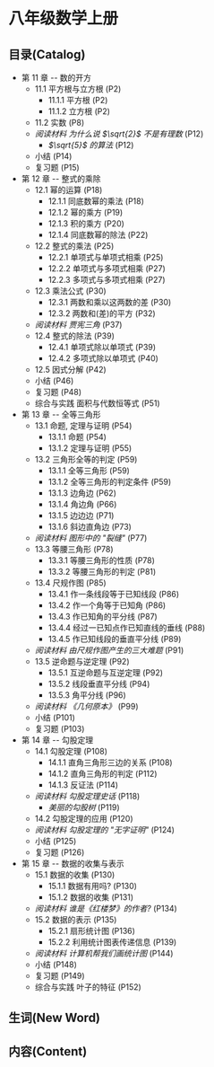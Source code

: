 
# 八年级数学上册

## 目录(Catalog)
- 第 11 章 -- 数的开方
    + 11.1 平方根与立方根 (P2)
        - 11.1.1 平方根 (P2)
        - 11.1.2 立方根 (P2)
    + 11.2 实数 (P8)
    + *阅读材料 为什么说 $\sqrt{2}$ 不是有理数* (P12)
        - *$\sqrt{5}$ 的算法* (P12)
    + 小结 (P14)
    + 复习题 (P15)
- 第 12 章 -- 整式的乘除
    + 12.1 幂的运算 (P18)
        - 12.1.1 同底数幂的乘法 (P18)
        - 12.1.2 幂的乘方 (P19)
        - 12.1.3 积的乘方 (P20)
        - 12.1.4 同底数幂的除法 (P22)
    + 12.2 整式的乘法 (P25)
        - 12.2.1 单项式与单项式相乘 (P25)
        - 12.2.2 单项式与多项式相乘 (P27)
        - 12.2.3 多项式与多项式相乘 (P27)
    + 12.3 乘法公式 (P30)
        - 12.3.1 两数和乘以这两数的差 (P30)
        - 12.3.2 两数和(差)的平方 (P32)
    + *阅读材料 贾宪三角* (P37)
    + 12.4 整式的除法 (P39)
        - 12.4.1 单项式除以单项式 (P39)
        - 12.4.2 多项式除以单项式 (P40)
    + 12.5 因式分解 (P42)
    + 小结 (P46)
    + 复习题 (P48)
    + 综合与实践 面积与代数恒等式 (P51)
- 第 13 章 -- 全等三角形
    + 13.1 命题, 定理与证明 (P54)
        - 13.1.1 命题 (P54)
        - 13.1.2 定理与证明 (P55)
    + 13.2 三角形全等的判定 (P59)
        - 13.1.1 全等三角形 (P59)
        - 13.1.2 全等三角形的判定条件 (P59)
        - 13.1.3 边角边 (P62)
        - 13.1.4 角边角 (P66)
        - 13.1.5 边边边 (P71)
        - 13.1.6 斜边直角边 (P73)
    + *阅读材料 图形中的 "裂缝"* (P77)
    + 13.3 等腰三角形 (P78)
        - 13.3.1 等腰三角形的性质 (P78)
        - 13.3.2 等腰三角形的判定 (P81)
    + 13.4 尺规作图 (P85)
        - 13.4.1 作一条线段等于已知线段 (P86) 
        - 13.4.2 作一个角等于已知角 (P86)
        - 13.4.3 作已知角的平分线 (P87)
        - 13.4.4 经过一已知点作已知直线的垂线 (P88)
        - 13.4.5 作已知线段的垂直平分线 (P89)
    + *阅读材料 由尺规作图产生的三大难题* (P91)
    + 13.5 逆命题与逆定理 (P92)
        - 13.5.1 互逆命题与互逆定理 (P92)
        - 13.5.2 线段垂直平分线 (P94)
        - 13.5.3 角平分线 (P96)
    + *阅读材料 《几何原本》* (P99)
    + 小结 (P101)
    + 复习题 (P103)
- 第 14 章 -- 勾股定理
    + 14.1 勾股定理 (P108)
        - 14.1.1 直角三角形三边的关系 (P108)
        - 14.1.2 直角三角形的判定 (P112)
        - 14.1.3 反证法 (P114)
    + *阅读材料 勾股定理史话* (P118)
        - *美丽的勾股树* (P119)
    + 14.2 勾股定理的应用 (P120)
    + *阅读材料 勾股定理的 "无字证明"* (P124)
    + 小结 (P125)
    + 复习题 (P126)
- 第 15 章 -- 数据的收集与表示
    + 15.1 数据的收集 (P130)
        - 15.1.1 数据有用吗? (P130)
        - 15.1.2 数据的收集 (P131)
    + *阅读材料 谁是《红楼梦》的作者?* (P134)
    + 15.2 数据的表示 (P135)
        - 15.2.1 扇形统计图 (P136)
        - 15.2.2 利用统计图表传递信息 (P139)
    + *阅读材料 计算机帮我们画统计图* (P144)
    + 小结 (P148)
    + 复习题 (P149)
    + 综合与实践 叶子的特征 (P152)

## 生词(New Word)




## 内容(Content)

